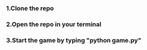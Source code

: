### 1.Clone the repo
### 2.Open the repo in your terminal
### 3.Start the game by typing "python game.py"
